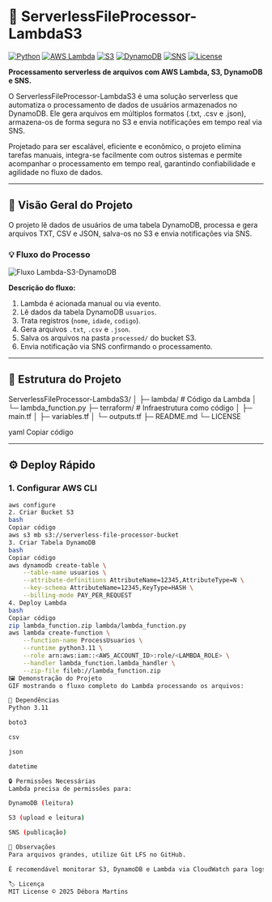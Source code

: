 # 🚀 ServerlessFileProcessor-LambdaS3

[![Python](https://img.shields.io/badge/python-3.11-blue)](https://www.python.org/)
[![AWS Lambda](https://img.shields.io/badge/AWS-Lambda-orange)](https://aws.amazon.com/lambda/)
[![S3](https://img.shields.io/badge/AWS-S3-yellow)](https://aws.amazon.com/s3/)
[![DynamoDB](https://img.shields.io/badge/AWS-DynamoDB-brightgreen)](https://aws.amazon.com/dynamodb/)
[![SNS](https://img.shields.io/badge/AWS-SNS-red)](https://aws.amazon.com/sns/)
[![License](https://img.shields.io/badge/license-MIT-green)](LICENSE)

**Processamento serverless de arquivos com AWS Lambda, S3, DynamoDB e SNS.**  

O ServerlessFileProcessor-LambdaS3 é uma solução serverless que automatiza o processamento de dados de usuários armazenados no DynamoDB. Ele gera arquivos em múltiplos formatos (.txt, .csv e .json), armazena-os de forma segura no S3 e envia notificações em tempo real via SNS.

Projetado para ser escalável, eficiente e econômico, o projeto elimina tarefas manuais, integra-se facilmente com outros sistemas e permite acompanhar o processamento em tempo real, garantindo confiabilidade e agilidade no fluxo de dados.

---

## 🌟 Visão Geral do Projeto

O projeto lê dados de usuários de uma tabela DynamoDB, processa e gera arquivos TXT, CSV e JSON, salva-os no S3 e envia notificações via SNS.  

### 💡 Fluxo do Processo
![Fluxo Lambda-S3-DynamoDB](https://user-images.githubusercontent.com/SEU_USUARIO/fluxo_lambda.png)

**Descrição do fluxo:**
1. Lambda é acionada manual ou via evento.
2. Lê dados da tabela DynamoDB `usuarios`.
3. Trata registros (`nome`, `idade`, `codigo`).
4. Gera arquivos `.txt`, `.csv` e `.json`.
5. Salva os arquivos na pasta `processed/` do bucket S3.
6. Envia notificação via SNS confirmando o processamento.

---

## 📂 Estrutura do Projeto

ServerlessFileProcessor-LambdaS3/
│
├─ lambda/ # Código da Lambda
│ └─ lambda_function.py
├─ terraform/ # Infraestrutura como código
│ ├─ main.tf
│ ├─ variables.tf
│ └─ outputs.tf
├─ README.md
└─ LICENSE

yaml
Copiar código

---

## ⚙ Deploy Rápido

### 1. Configurar AWS CLI
```bash
aws configure
2. Criar Bucket S3
bash
Copiar código
aws s3 mb s3://serverless-file-processor-bucket
3. Criar Tabela DynamoDB
bash
Copiar código
aws dynamodb create-table \
    --table-name usuarios \
    --attribute-definitions AttributeName=12345,AttributeType=N \
    --key-schema AttributeName=12345,KeyType=HASH \
    --billing-mode PAY_PER_REQUEST
4. Deploy Lambda
bash
Copiar código
zip lambda_function.zip lambda/lambda_function.py
aws lambda create-function \
    --function-name ProcessUsuarios \
    --runtime python3.11 \
    --role arn:aws:iam::<AWS_ACCOUNT_ID>:role/<LAMBDA_ROLE> \
    --handler lambda_function.lambda_handler \
    --zip-file fileb://lambda_function.zip
🖼 Demonstração do Projeto
GIF mostrando o fluxo completo do Lambda processando os arquivos:

📝 Dependências
Python 3.11

boto3

csv

json

datetime

🔒 Permissões Necessárias
Lambda precisa de permissões para:

DynamoDB (leitura)

S3 (upload e leitura)

SNS (publicação)

📌 Observações
Para arquivos grandes, utilize Git LFS no GitHub.

É recomendável monitorar S3, DynamoDB e Lambda via CloudWatch para logs e métricas.

🏷 Licença
MIT License © 2025 Débora Martins




